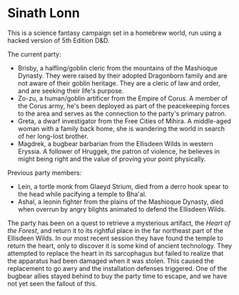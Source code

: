 # Sinath Lonn


This is a science fantasy campaign set in a homebrew world, run using a hacked
version of 5th Edition D\&D.
<!--more-->

The current party:

* Brisby, a halfling/goblin cleric from the mountains of the Mashioque Dynasty.
    They were raised by their adopted Dragonborn family and are not aware of
    their goblin heritage. They are a cleric of law and order, and are seeking
    their life's purpose.
* Zo-zu, a human/goblin artificer from the Empire of Corus. A member of the
    Corus army, he's been deployed as part of the peacekeeping forces to the
    area and serves as the connection to the party's primary patron.
* Greta, a dwarf investigator from the Free Cities of Mihira. A middle-aged
    woman with a family back home, she is wandering the world in search of her
    long-lost brother.
* Magdrek, a bugbear barbarian from the Ellisdeen Wilds in western Eryssia. A
    follower of Hruggek, the patron of violence, he believes in might being
    right and the value of proving your point physically.

Previous party members:

* Lein, a tortle monk from Glaeyd Strium, died from a derro hook spear to the
    head while pacifying a temple to Bha'al.
* Ashal, a leonin fighter from the plains of the Mashioque Dynasty, died when
    overrun by angry blights animated to defend the Ellisdeen Wilds.

The party has been on a quest to retrieve a mysterious artifact, the _Heart of
the Forest_, and return it to its rightful place in the far northeast part of
the Ellisdeen Wilds. In our most recent session they have found the temple to
return the heart, only to discover it is some kind of ancient technology. They
attempted to replace the heart in its sarcophagus but failed to realize that the
apparatus had been damaged when it was stolen. This caused the replacement to go
awry and the installation defenses triggered. One of the bugbear allies stayed
behind to buy the party time to escape, and we have not yet seen the fallout of
this.

